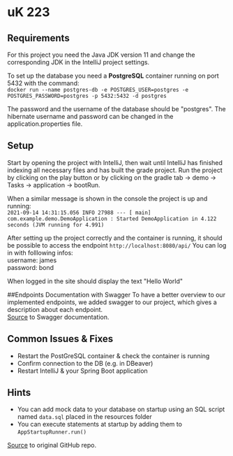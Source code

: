 # uK 223
## Requirements
For this project you need the Java JDK version 11 and change the corresponding JDK in the IntelliJ project settings.

To set up the database you need a **PostgreSQL** container running on port 5432 with the command:\
`docker run --name postgres-db -e POSTGRES_USER=postgres -e POSTGRES_PASSWORD=postgres -p 5432:5432 -d postgres`

The password and the username of the database should be "postgres".
The hibernate username and password can be changed in the application.properties file.


## Setup
Start by opening the project with IntelliJ, then wait until IntelliJ has finished indexing all necessary files and has built the grade project. 
Run the project by clicking on the play button or by clicking on the gradle tab -> demo -> Tasks -> application -> bootRun.

When a similar message is shown in the console the project is up and running:\
`2021-09-14 14:31:15.056 INFO 27988 --- [ main] com.example.demo.DemoApplication : Started DemoApplication in 4.122 seconds (JVM running for 4.991)`

After setting up the project correctly and the container is running, it should be possible to access the endpoint `http://localhost:8080/api/`
You can log in with folllowing infos:\
username: james\
password: bond

When logged in the site should display the text "Hello World" 

##Endpoints Documentation with Swagger
To have a better overview to our implemented endpoints, we added swagger to our project, which gives a description about each endpoint.\
[Source](http://localhost:8080/swagger-ui.html) to Swagger documentation.

##  Common Issues & Fixes
* Restart the PostGreSQL container & check the container is running
* Confirm connection to the DB (e.g. in DBeaver)
* Restart IntelliJ & your Spring Boot application 


##  Hints
* You can add mock data to your database on startup using an SQL script named `data.sql` placed in the resources folder
* You can execute statements at startup by adding them to `AppStartupRunner.run()` 



[Source](https://github.com/LuWidme/uk223) to original GitHub repo.

